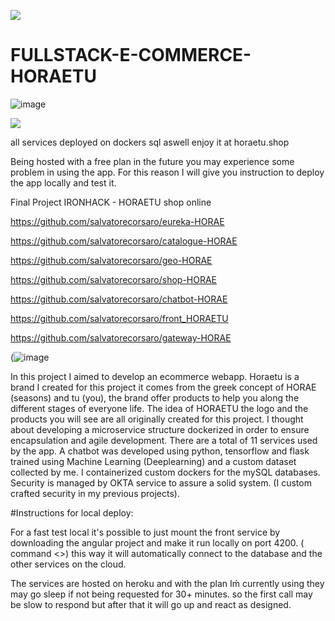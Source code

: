 ![](https://i.ibb.co/dLcJkcX/Artboard-1-4x.png)
# FULLSTACK-E-COMMERCE-HORAETU

![image](https://user-images.githubusercontent.com/55556636/111149851-b0eae880-858d-11eb-97fa-14f072a1d263.png)

![](https://i.ibb.co/jZFCNYF/horaetu2.png)

all services deployed on dockers sql aswell enjoy it at horaetu.shop

Being hosted with a free plan in the future you may experience some problem in using the app. 
For this reason I will give you instruction to deploy the app locally and test it.

Final Project IRONHACK - HORAETU shop online


https://github.com/salvatorecorsaro/eureka-HORAE

https://github.com/salvatorecorsaro/catalogue-HORAE

https://github.com/salvatorecorsaro/geo-HORAE

https://github.com/salvatorecorsaro/shop-HORAE

https://github.com/salvatorecorsaro/chatbot-HORAE

https://github.com/salvatorecorsaro/front_HORAETU

https://github.com/salvatorecorsaro/gateway-HORAE

(![image](https://user-images.githubusercontent.com/55556636/111147577-ee01ab80-858a-11eb-94d5-c18c6df430ca.png)

In this project I aimed to develop an ecommerce webapp.
Horaetu is a brand I created for this project it comes from the greek concept of HORAE (seasons) and tu (you), the brand offer products to help you along the different stages of everyone life.
The idea of HORAETU the logo and the products you will see are all originally created for this project.
I thought about developing a microservice structure dockerized in order to ensure encapsulation and agile development.
There are a total of 11 services used by the app. 
A chatbot was developed using python, tensorflow and flask trained using Machine Learning (Deeplearning) and a custom dataset collected by me.
I containerized custom dockers for the mySQL databases.
Security is managed by OKTA service to assure a solid system. (I custom crafted security in my previous projects).


#Instructions for local deploy:

For a fast test local it's possible to just mount the front service by downloading the angular project and make it run locally on port 4200. ( command <<ng serve>>)
this way it will automatically connect to the database and the other services on the cloud.

The services are hosted on heroku and with the plan Iḿ currently using they may go sleep if not being requested for 30+ minutes. so the first call may be slow to respond but after that it will go up and react as designed.






